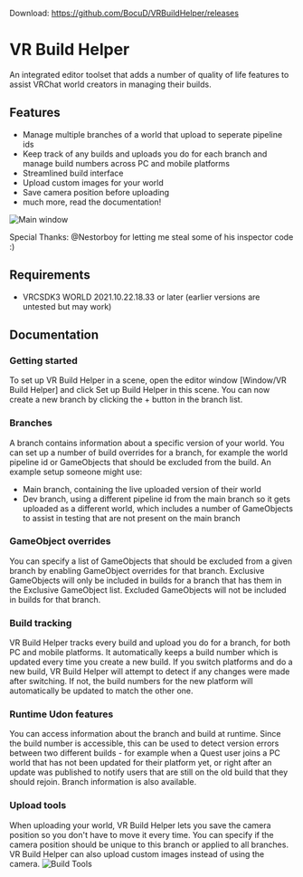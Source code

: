 Download: https://github.com/BocuD/VRBuildHelper/releases
# VR Build Helper
An integrated editor toolset that adds a number of quality of life features to assist VRChat world creators in managing their builds.
## Features
 - Manage multiple branches of a world that upload to seperate pipeline ids
 - Keep track of any builds and uploads you do for each branch and manage build numbers across PC and mobile platforms
 - Streamlined build interface
 - Upload custom images for your world
 - Save camera position before uploading
 - much more, read the documentation!

![Main window](https://i.imgur.com/XIkMqDx.png)

Special Thanks: @Nestorboy for letting me steal some of his inspector code :)

## Requirements
- VRCSDK3 WORLD 2021.10.22.18.33 or later (earlier versions are untested but may work)

## Documentation
### Getting started
To set up VR Build Helper in a scene, open the editor window [Window/VR Build Helper] and click Set up Build Helper in this scene. You can now create a new branch by clicking the + button in the branch list.
### Branches
A branch contains information about a specific version of your world. You can set up a number of build overrides for a branch, for example the world pipeline id or GameObjects that should be excluded from the build. An example setup someone might use:
 - Main branch, containing the live uploaded version of their world
 - Dev branch, using a different pipeline id from the main branch so it gets uploaded as a different world, which includes a number of GameObjects to assist in testing that are not present on the main branch
### GameObject overrides
You can specify a list of GameObjects that should be excluded from a given branch by enabling GameObject overrides for that branch. Exclusive GameObjects will only be included in builds for a branch that has them in the Exclusive GameObject list. Excluded GameObjects will not be included in builds for that branch.
### Build tracking
VR Build Helper tracks every build and upload you do for a branch, for both PC and mobile platforms. It automatically keeps a build number which is updated every time you create a new build. If you switch platforms and do a new build, VR Build Helper will attempt to detect if any changes were made after switching. If not, the build numbers for the new platform will automatically be updated to match the other one.
### Runtime Udon features
You can access information about the branch and build at runtime. Since the build number is accessible, this can be used to detect version errors between two different builds - for example when a Quest user joins a PC world that has not been updated for their platform yet, or right after an update was published to notify users that are still on the old build that they should rejoin. Branch information is also available.
### Upload tools
When uploading your world, VR Build Helper lets you save the camera position so you don't have to move it every time. You can specify if the camera position should be unique to this branch or applied to all branches.
VR Build Helper can also upload custom images instead of using the camera.
![Build Tools](https://i.imgur.com/hvfFq93.png)
